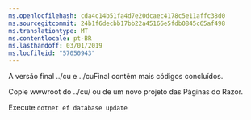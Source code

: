 ```yaml
---
ms.openlocfilehash: cda4c14b51fa4d7e20dcaec4178c5e11affc38d0
ms.sourcegitcommit: 24b1f6decbb17bb22a45166e5fdb0845c65af498
ms.translationtype: MT
ms.contentlocale: pt-BR
ms.lasthandoff: 03/01/2019
ms.locfileid: "57050943"
---
```

A versão final ../cu e ../cuFinal contêm mais códigos concluídos.

Copie wwwroot do ../cu/ ou de um novo projeto das Páginas do Razor.

Execute `dotnet ef database update`
